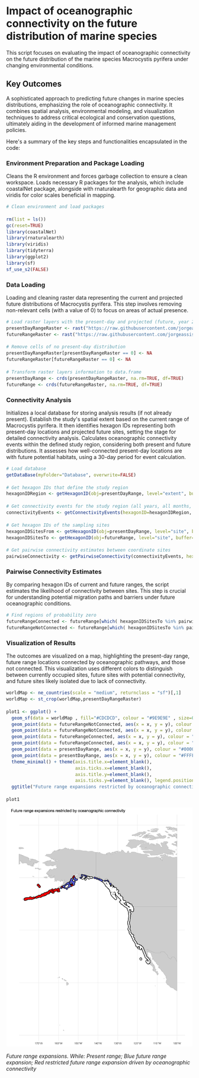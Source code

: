 # Impact of oceanographic connectivity on the future distribution of marine species

This script focuses on evaluating the impact of oceanographic connectivity on the future distribution of the marine species Macrocystis pyrifera under changing environmental conditions. 

## Key Outcomes

A sophisticated approach to predicting future changes in marine species distributions, emphasizing the role of oceanographic connectivity. It combines spatial analysis, environmental modeling, and visualization techniques to address critical ecological and conservation questions, ultimately aiding in the development of informed marine management policies.

Here's a summary of the key steps and functionalities encapsulated in the code:

### Environment Preparation and Package Loading

Cleans the R environment and forces garbage collection to ensure a clean workspace. Loads necessary R packages for the analysis, which include coastalNet package, alongside with rnaturalearth for geographic data and viridis for color scales beneficial in mapping.

```r 
# Clean environment and load packages

rm(list = ls())
gc(reset=TRUE)
library(coastalNet)
library(rnaturalearth)
library(viridis)
library(tidyterra)
library(ggplot2)
library(sf)
sf_use_s2(FALSE)
```

### Data Loading

Loading and cleaning raster data representing the current and projected future distributions of Macrocystis pyrifera. This step involves removing non-relevant cells (with a value of 0) to focus on areas of actual presence.

```r 
# Load raster layers with the present-day and projected (future, year 2100) distributions of the marine species Macrocystis pyrifera.
presentDayRangeRaster <- rast("https://raw.githubusercontent.com/jorgeassis/coastalNet/main/vignettes/data/presentDay.tif")
futureRangeRaster <- rast("https://raw.githubusercontent.com/jorgeassis/coastalNet/main/vignettes/data/Future.tif")

# Remove cells of no present-day distribution
presentDayRangeRaster[presentDayRangeRaster == 0] <- NA
futureRangeRaster[futureRangeRaster == 0] <- NA

# Transform raster layers information to data.frame
presentDayRange <- crds(presentDayRangeRaster, na.rm=TRUE, df=TRUE)
futureRange <- crds(futureRangeRaster, na.rm=TRUE, df=TRUE)
```

### Connectivity Analysis

Initializes a local database for storing analysis results (if not already present). Establish the study's spatial extent based on the current range of Macrocystis pyrifera. It then identifies hexagon IDs representing both present-day locations and projected future sites, setting the stage for detailed connectivity analysis. Calculates oceanographic connectivity events within the defined study region, considering both present and future distributions. It assesses how well-connected present-day locations are with future potential habitats, using a 30-day period for event calculation.

```r 
# Load database
getDataBase(myFolder="Database", overwrite=FALSE)

# Get hexagon IDs that define the study region
hexagonIDRegion <- getHexagonID(obj=presentDayRange, level="extent", buffer=5, print=TRUE)

# Get connectivity events for the study region (all years, all months, all days, 30 days period)
connectivityEvents <- getConnectivityEvents(hexagonID=hexagonIDRegion, period=30 )

# Get hexagon IDs of the sampling sites
hexagonIDSitesFrom <- getHexagonID(obj=presentDayRange, level="site", buffer=0, print=FALSE)
hexagonIDSitesTo <- getHexagonID(obj=futureRange, level="site", buffer=0, print=FALSE)

# Get pairwise connectivity estimates between coordinate sites
pairwiseConnectivity <- getPairwiseConnectivity(connectivityEvents, hexagonIDFrom=hexagonIDSitesFrom, hexagonIDTo=hexagonIDSitesTo, connType="Forward", value="Probability", steppingStone=FALSE)
```

### Pairwise Connectivity Estimates

By comparing hexagon IDs of current and future ranges, the script estimates the likelihood of connectivity between sites. This step is crucial for understanding potential migration paths and barriers under future oceanographic conditions.

```r
# Find regions of probability zero
futureRangeConnected <- futureRange[which( hexagonIDSitesTo %in% pairwiseConnectivity$sitesConnected),]
futureRangeNotConnected <- futureRange[which( hexagonIDSitesTo %in% pairwiseConnectivity$sitesNotConnected),]
```

### Visualization of Results

The outcomes are visualized on a map, highlighting the present-day range, future range locations connected by oceanographic pathways, and those not connected. This visualization uses different colors to distinguish between currently occupied sites, future sites with potential connectivity, and future sites likely isolated due to lack of connectivity.

```r
worldMap <- ne_countries(scale = "medium", returnclass = "sf")[,1]
worldMap <- st_crop(worldMap,presentDayRangeRaster)

plot1 <- ggplot() + 
  geom_sf(data = worldMap , fill="#CDCDCD", colour = "#9E9E9E" , size=0.25) +
  geom_point(data = futureRangeNotConnected, aes(x = x, y = y), colour = "#000000",size=2.5) +
  geom_point(data = futureRangeNotConnected, aes(x = x, y = y), colour = "red",size=1) +
  geom_point(data = futureRangeConnected, aes(x = x, y = y), colour = "#000000",size=2.5) +
  geom_point(data = futureRangeConnected, aes(x = x, y = y), colour = "#6067f3",size=1) +
  geom_point(data = presentDayRange, aes(x = x, y = y), colour = "#000000",size=2.5) +
  geom_point(data = presentDayRange, aes(x = x, y = y), colour = "#FFFFFF",size=1) +
  theme_minimal() + theme(axis.title.x=element_blank(),
                          axis.ticks.x=element_blank(),
                          axis.title.y=element_blank(),
                          axis.ticks.y=element_blank(), legend.position = "none") +
  ggtitle("Future range expansions restricted by oceanographic connectivity")

plot1
```

![Project Image](../img/Example3_img1.png)

*Future range expansions. While: Present range; Blue future range expansion; Red restricted future range expansion driven by oceanographic connectivity*